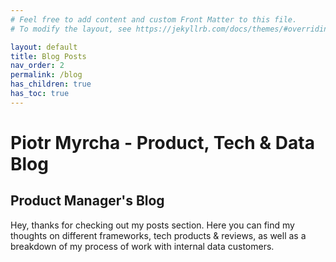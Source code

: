 ```yaml
---
# Feel free to add content and custom Front Matter to this file.
# To modify the layout, see https://jekyllrb.com/docs/themes/#overriding-theme-defaults

layout: default
title: Blog Posts
nav_order: 2
permalink: /blog
has_children: true
has_toc: true
---
```

# Piotr Myrcha - Product, Tech & Data Blog

## Product Manager's Blog

Hey, thanks for checking out my posts section. Here you can find my thoughts on different frameworks, tech products & reviews, as well as a breakdown of my process of work with internal data customers.